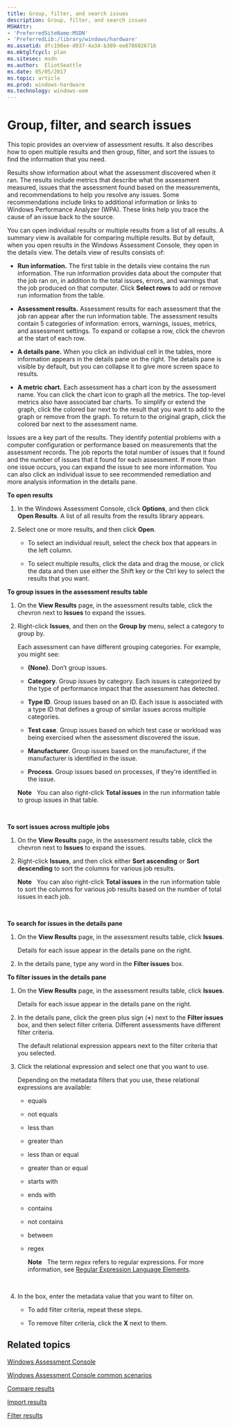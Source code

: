 ```yaml
---
title: Group, filter, and search issues
description: Group, filter, and search issues
MSHAttr:
- 'PreferredSiteName:MSDN'
- 'PreferredLib:/library/windows/hardware'
ms.assetid: dfc198ee-d037-4a34-b309-ee8786026716
ms.mktglfcycl: plan
ms.sitesec: msdn
ms.author:  EliotSeattle
ms.date: 05/05/2017
ms.topic: article
ms.prod: windows-hardware
ms.technology: windows-oem
---
```


# Group, filter, and search issues


This topic provides an overview of assessment results. It also describes how to open multiple results and then group, filter, and sort the issues to find the information that you need.

Results show information about what the assessment discovered when it ran. The results include metrics that describe what the assessment measured, issues that the assessment found based on the measurements, and recommendations to help you resolve any issues. Some recommendations include links to additional information or links to Windows Performance Analyzer (WPA). These links help you trace the cause of an issue back to the source.

You can open individual results or multiple results from a list of all results. A summary view is available for comparing multiple results. But by default, when you open results in the Windows Assessment Console, they open in the details view. The details view of results consists of:

-   **Run information.** The first table in the details view contains the run information. The run information provides data about the computer that the job ran on, in addition to the total issues, errors, and warnings that the job produced on that computer. Click **Select rows** to add or remove run information from the table.

-   **Assessment results.** Assessment results for each assessment that the job ran appear after the run information table. The assessment results contain 5 categories of information: errors, warnings, issues, metrics, and assessment settings. To expand or collapse a row, click the chevron at the start of each row.

-   **A details pane.** When you click an individual cell in the tables, more information appears in the details pane on the right. The details pane is visible by default, but you can collapse it to give more screen space to results.

-   **A metric chart.** Each assessment has a chart icon by the assessment name. You can click the chart icon to graph all the metrics. The top-level metrics also have associated bar charts. To simplify or extend the graph, click the colored bar next to the result that you want to add to the graph or remove from the graph. To return to the original graph, click the colored bar next to the assessment name.

Issues are a key part of the results. They identify potential problems with a computer configuration or performance based on measurements that the assessment records. The job reports the total number of issues that it found and the number of issues that it found for each assessment. If more than one issue occurs, you can expand the issue to see more information. You can also click an individual issue to see recommended remediation and more analysis information in the details pane.

**To open results**

1.  In the Windows Assessment Console, click **Options**, and then click **Open Results**. A list of all results from the results library appears.

2.  Select one or more results, and then click **Open**.

    -   To select an individual result, select the check box that appears in the left column.

    -   To select multiple results, click the data and drag the mouse, or click the data and then use either the Shift key or the Ctrl key to select the results that you want.

**To group issues in the assessment results table**

1.  On the **View Results** page, in the assessment results table, click the chevron next to **Issues** to expand the issues.

2.  Right-click **Issues**, and then on the **Group by** menu, select a category to group by.

    Each assessment can have different grouping categories. For example, you might see:

    -   **(None)**. Don’t group issues.

    -   **Category**. Group issues by category. Each issues is categorized by the type of performance impact that the assessment has detected.

    -   **Type ID**. Group issues based on an ID. Each issue is associated with a type ID that defines a group of similar issues across multiple categories.

    -   **Test case**. Group issues based on which test case or workload was being exercised when the assessment discovered the issue.

    -   **Manufacturer**. Group issues based on the manufacturer, if the manufacturer is identified in the issue.

    -   **Process**. Group issues based on processes, if they're identified in the issue.

    **Note**  
    You can also right-click **Total issues** in the run information table to group issues in that table.

     

**To sort issues across multiple jobs**

1.  On the **View Results** page, in the assessment results table, click the chevron next to **Issues** to expand the issues.

2.  Right-click **Issues**, and then click either **Sort ascending** or **Sort descending** to sort the columns for various job results.

    **Note**  
    You can also right-click **Total issues** in the run information table to sort the columns for various job results based on the number of total issues in each job.

     

**To search for issues in the details pane**

1.  On the **View Results** page, in the assessment results table, click **Issues**.

    Details for each issue appear in the details pane on the right.

2.  In the details pane, type any word in the **Filter issues** box.

**To filter issues in the details pane**

1.  On the **View Results** page, in the assessment results table, click **Issues**.

    Details for each issue appear in the details pane on the right.

2.  In the details pane, click the green plus sign (**+**) next to the **Filter issues** box, and then select filter criteria. Different assessments have different filter criteria.

    The default relational expression appears next to the filter criteria that you selected.

3.  Click the relational expression and select one that you want to use.

    Depending on the metadata filters that you use, these relational expressions are available:

    -   equals

    -   not equals

    -   less than

    -   greater than

    -   less than or equal

    -   greater than or equal

    -   starts with

    -   ends with

    -   contains

    -   not contains

    -   between

    -   regex

        **Note**  
        The term *regex* refers to regular expressions. For more information, see [Regular Expression Language Elements](http://go.microsoft.com/fwlink/?LinkId=235292).

         

4.  In the box, enter the metadata value that you want to filter on.

    -   To add filter criteria, repeat these steps.

    -   To remove filter criteria, click the **X** next to them.

## Related topics


[Windows Assessment Console](windows-assessment-console.md)

[Windows Assessment Console common scenarios](windows-assessment-console-common-scenarios.md)

[Compare results](compare-results.md)

[Import results](import-results.md)

[Filter results](filter-results.md)

 

 







